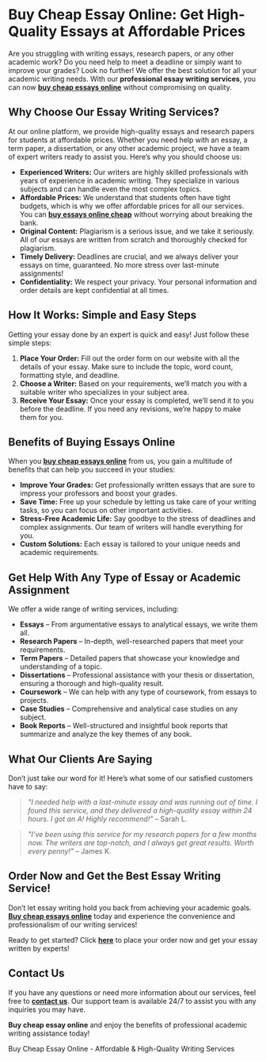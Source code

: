 <h1>Buy Cheap Essay Online: Get High-Quality Essays at Affordable Prices</h1>

<p>Are you struggling with writing essays, research papers, or any other academic work? Do you need help to meet a deadline or simply want to improve your grades? Look no further! We offer the best solution for all your academic writing needs. With our <strong>professional essay writing services</strong>, you can now <a href="https://tinyurl.com/topessay?keyword=buy+cheap+essay+online" target="_blank"><strong>buy cheap essays online</strong></a> without compromising on quality.</p>

<h2>Why Choose Our Essay Writing Services?</h2>

<p>At our online platform, we provide high-quality essays and research papers for students at affordable prices. Whether you need help with an essay, a term paper, a dissertation, or any other academic project, we have a team of expert writers ready to assist you. Here’s why you should choose us:</p>

<ul>
    <li><strong>Experienced Writers:</strong> Our writers are highly skilled professionals with years of experience in academic writing. They specialize in various subjects and can handle even the most complex topics.</li>
    <li><strong>Affordable Prices:</strong> We understand that students often have tight budgets, which is why we offer affordable prices for all our services. You can <a href="https://tinyurl.com/topessay?keyword=buy+cheap+essay+online" target="_blank"><strong>buy essays online cheap</strong></a> without worrying about breaking the bank.</li>
    <li><strong>Original Content:</strong> Plagiarism is a serious issue, and we take it seriously. All of our essays are written from scratch and thoroughly checked for plagiarism.</li>
    <li><strong>Timely Delivery:</strong> Deadlines are crucial, and we always deliver your essays on time, guaranteed. No more stress over last-minute assignments!</li>
    <li><strong>Confidentiality:</strong> We respect your privacy. Your personal information and order details are kept confidential at all times.</li>
</ul>

<h2>How It Works: Simple and Easy Steps</h2>

<p>Getting your essay done by an expert is quick and easy! Just follow these simple steps:</p>

<ol>
    <li><strong>Place Your Order:</strong> Fill out the order form on our website with all the details of your essay. Make sure to include the topic, word count, formatting style, and deadline.</li>
    <li><strong>Choose a Writer:</strong> Based on your requirements, we’ll match you with a suitable writer who specializes in your subject area.</li>
    <li><strong>Receive Your Essay:</strong> Once your essay is completed, we’ll send it to you before the deadline. If you need any revisions, we’re happy to make them for you.</li>
</ol>

<h2>Benefits of Buying Essays Online</h2>

<p>When you <a href="https://tinyurl.com/topessay?keyword=buy+cheap+essay+online" target="_blank"><strong>buy cheap essays online</strong></a> from us, you gain a multitude of benefits that can help you succeed in your studies:</p>

<ul>
    <li><strong>Improve Your Grades:</strong> Get professionally written essays that are sure to impress your professors and boost your grades.</li>
    <li><strong>Save Time:</strong> Free up your schedule by letting us take care of your writing tasks, so you can focus on other important activities.</li>
    <li><strong>Stress-Free Academic Life:</strong> Say goodbye to the stress of deadlines and complex assignments. Our team of writers will handle everything for you.</li>
    <li><strong>Custom Solutions:</strong> Each essay is tailored to your unique needs and academic requirements.</li>
</ul>

<h2>Get Help With Any Type of Essay or Academic Assignment</h2>

<p>We offer a wide range of writing services, including:</p>

<ul>
    <li><strong>Essays</strong> – From argumentative essays to analytical essays, we write them all.</li>
    <li><strong>Research Papers</strong> – In-depth, well-researched papers that meet your requirements.</li>
    <li><strong>Term Papers</strong> – Detailed papers that showcase your knowledge and understanding of a topic.</li>
    <li><strong>Dissertations</strong> – Professional assistance with your thesis or dissertation, ensuring a thorough and high-quality result.</li>
    <li><strong>Coursework</strong> – We can help with any type of coursework, from essays to projects.</li>
    <li><strong>Case Studies</strong> – Comprehensive and analytical case studies on any subject.</li>
    <li><strong>Book Reports</strong> – Well-structured and insightful book reports that summarize and analyze the key themes of any book.</li>
</ul>

<h2>What Our Clients Are Saying</h2>

<p>Don’t just take our word for it! Here’s what some of our satisfied customers have to say:</p>

<blockquote>
    <p><em>"I needed help with a last-minute essay and was running out of time. I found this service, and they delivered a high-quality essay within 24 hours. I got an A! Highly recommend!"</em> – Sarah L.</p>
</blockquote>

<blockquote>
    <p><em>"I’ve been using this service for my research papers for a few months now. The writers are top-notch, and I always get great results. Worth every penny!"</em> – James K.</p>
</blockquote>

<h2>Order Now and Get the Best Essay Writing Service!</h2>

<p>Don’t let essay writing hold you back from achieving your academic goals. <a href="https://tinyurl.com/topessay?keyword=buy+cheap+essay+online" target="_blank"><strong>Buy cheap essays online</strong></a> today and experience the convenience and professionalism of our writing services!</p>

<p>Ready to get started? Click <a href="https://tinyurl.com/topessay?keyword=buy+cheap+essay+online" target="_blank"><strong>here</strong></a> to place your order now and get your essay written by experts!</p>

<h2>Contact Us</h2>

<p>If you have any questions or need more information about our services, feel free to <a href="https://tinyurl.com/topessay?keyword=buy+cheap+essay+online" target="_blank"><strong>contact us</strong></a>. Our support team is available 24/7 to assist you with any inquiries you may have.</p>

<p><strong>Buy cheap essay online</strong> and enjoy the benefits of professional academic writing assistance today!</p>
Buy Cheap Essay Online - Affordable &amp; High-Quality Writing Services

